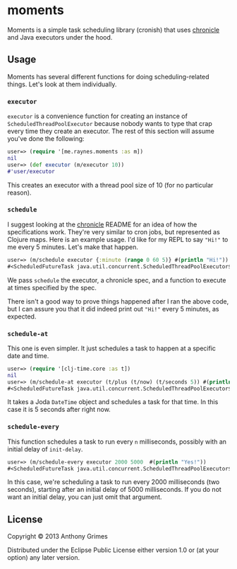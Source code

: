 # moments

Moments is a simple task scheduling library (cronish) that uses
[chronicle](https://github.com/flatland/chronicle) and Java executors under the
hood.

## Usage

Moments has several different functions for doing scheduling-related things.
Let's look at them individually.

### `executor`

`executor` is a convenience function for creating an instance of
`ScheduledThreadPoolExecutor` because nobody wants to type that crap every time
they create an executor. The rest of this section will assume you've done the
following:

```clojure
user=> (require '[me.raynes.moments :as m])
nil
user=> (def executor (m/executor 10))
#'user/executor
```

This creates an executor with a thread pool size of 10 (for no particular
reason).

### `schedule`

I suggest looking at the [chronicle](https://github.com/flatland/chronicle)
README for an idea of how the specifications work. They're very similar to cron
jobs, but represented as Clojure maps. Here is an example usage. I'd like for
my REPL to say `"Hi!"` to me every 5 minutes. Let's make that happen.

```clojure
user=> (m/schedule executor {:minute (range 0 60 5)} #(println "Hi!"))
#<ScheduledFutureTask java.util.concurrent.ScheduledThreadPoolExecutor$ScheduledFutureTask@23975e4d>
```

We pass `schedule` the executor, a chronicle spec, and a function to execute at
times specified by the spec.

There isn't a good way to prove things happened after I ran the above code, but
I can assure you that it did indeed print out `"Hi!"` every 5 minutes, as
expected.

### `schedule-at`

This one is even simpler. It just schedules a task to happen at a specific date
and time.

```clojure
user=> (require '[clj-time.core :as t])
nil
user=> (m/schedule-at executor (t/plus (t/now) (t/seconds 5)) #(println "Triggered!"))
#<ScheduledFutureTask java.util.concurrent.ScheduledThreadPoolExecutor$ScheduledFutureTask@32d8c8a9>
```

It takes a Joda `DateTime` object and schedules a task for that time. In this
case it is 5 seconds after right now.

### `schedule-every`

This function schedules a task to run every `n` milliseconds, possibly with an
initial delay of `init-delay`.

```clojure
user=> (m/schedule-every executor 2000 5000  #(println "Yes!"))
#<ScheduledFutureTask java.util.concurrent.ScheduledThreadPoolExecutor$ScheduledFutureTask@2f731def>
```

In this case, we're scheduling a task to run every 2000 milliseconds (two
seconds), starting after an initial delay of 5000 milliseconds. If you do not
want an initial delay, you can just omit that argument.

## License

Copyright © 2013 Anthony Grimes

Distributed under the Eclipse Public License either version 1.0 or (at
your option) any later version.
